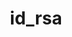 ---
layout: tag-list
type: tag
title: id_rsa
slug: id_rsa
category: THM
sidebar: false
description: >
    Es es la clave privada, la que permanecerá en la máquina local. id_rsa. pub es la clave pública, la que se tiene que copiar al servidor remoto al que se quiere acceder.
---